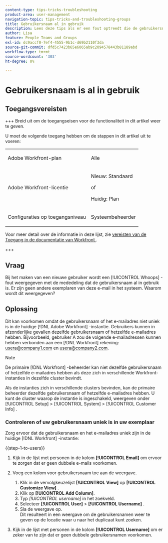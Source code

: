 ```yaml
---
content-type: tips-tricks-troubleshooting
product-area: user-management
navigation-topic: tips-tricks-and-troubleshooting-groups
title: Gebruikersnaam al in gebruik
description: Lees deze tips als er een fout optreedt die de gebruikersnaam al gebruikt.
author: Lisa
feature: People Teams and Groups
exl-id: dc9accf0-7ef4-4555-9b1c-d69b2110f3da
source-git-commit: dfd5c7423b65e6065ab9c2094578443b81189abd
workflow-type: tm+mt
source-wordcount: '303'
ht-degree: 0%

---
```


# Gebruikersnaam is al in gebruik

## Toegangsvereisten

+++ Breid uit om de toegangseisen voor de functionaliteit in dit artikel weer te geven.

U moet de volgende toegang hebben om de stappen in dit artikel uit te voeren:

<table style="table-layout:auto"> 
 <col> 
 <col> 
 <tbody> 
  <tr data-mc-conditions=""> 
   <td role="rowheader"> <p>Adobe Workfront-plan</p> </td> 
   <td>Alle</td> 
  </tr> 
  <tr> 
   <td role="rowheader">Adobe Workfront-licentie</td> 
   <td>
   <p>Nieuw: Standaard</p>
   <p>of</p>
   <p>Huidig: Plan</p></td>
  </tr> 
  <tr data-mc-conditions=""> 
   <td role="rowheader">Configuraties op toegangsniveau</td> 
   <td> <p>Systeembeheerder</p> </td> 
  </tr> 
 </tbody> 
</table>

Voor meer detail over de informatie in deze lijst, zie [ vereisten van de Toegang in de documentatie van Workfront ](/help/quicksilver/administration-and-setup/add-users/access-levels-and-object-permissions/access-level-requirements-in-documentation.md).

+++

## Vraag

Bij het maken van een nieuwe gebruiker wordt een [!UICONTROL Whoops] -fout weergegeven met de mededeling dat de gebruikersnaam al in gebruik is. Er zijn geen andere exemplaren van deze e-mail in het systeem. Waarom wordt dit weergegeven?

## Oplossing

Dit kan voorkomen omdat de gebruikersnaam of het e-mailadres niet uniek is in de huidige [!DNL Adobe Workfront] -instantie. Gebruikers kunnen in afzonderlijke gevallen dezelfde gebruikersnaam of hetzelfde e-mailadres hebben. Bijvoorbeeld, gebruiker A zou de volgende e-mailadressen kunnen hebben verbonden aan een [!DNL Workfront] rekening: usera@company1.com en usera@company2.com.

>[!NOTE]
>
>De primaire [!DNL Workfront] -beheerder kan niet dezelfde gebruikersnaam of hetzelfde e-mailadres hebben als deze zich in verschillende Workfront-instanties in dezelfde cluster bevindt.
>
>Als de instanties zich in verschillende clusters bevinden, kan de primaire beheerder dezelfde gebruikersnaam of hetzelfde e-mailadres hebben. U kunt de cluster waarop de instantie is ingeschakeld, weergeven onder [!UICONTROL Setup] > [!UICONTROL System] > [!UICONTROL Customer Info] .

### Controleren of uw gebruikersnaam uniek is in uw exemplaar

Zorg ervoor dat de gebruikersnaam en het e-mailadres uniek zijn in de huidige [!DNL Workfront] -instantie:

{{step-1-to-users}}

1. Kijk in de lijst met personen in de kolom **[!UICONTROL Email]** om ervoor te zorgen dat er geen dubbele e-mails voorkomen.
1. Voeg een kolom voor gebruikersnaam toe aan de weergave.

   1. Klik in de vervolgkeuzelijst **[!UICONTROL View]** op **[!UICONTROL Customize View]** .
   1. Klik op **[!UICONTROL Add Column]**.
   1. Typ *[!UICONTROL username]* in het zoekveld.
   1. Selecteer **[!UICONTROL User]** > **[!UICONTROL Username]** .
   1. Sla de weergave op.\
      Dit resulteert in een weergave om de gebruikersnamen weer te geven op de locatie waar u naar het duplicaat kunt zoeken.

1. Kijk in de lijst met personen in de kolom **[!UICONTROL Username]** om er zeker van te zijn dat er geen dubbele gebruikersnamen voorkomen.
